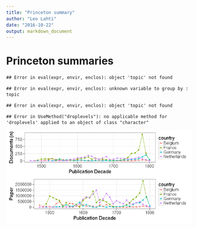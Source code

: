 ```yaml
---
title: "Princeton summary"
author: "Leo Lahti"
date: "2016-10-22"
output: markdown_document
---
```


# Princeton summaries




```
## Error in eval(expr, envir, enclos): object 'topic' not found
```

```
## Error in eval(expr, envir, enclos): unknown variable to group by : topic
```

```
## Error in eval(expr, envir, enclos): object 'topic' not found
```



```
## Error in UseMethod("droplevels"): no applicable method for 'droplevels' applied to an object of class "character"
```

![plot of chunk princeton2](figure/princeton2-1.png)


